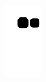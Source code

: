 ![snake gif](https://raw.githubusercontent.com/Wojtaszek632/Wojtaszek632/output/github-contribution-grid-snake.svg)
